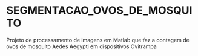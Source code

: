 # SEGMENTACAO_OVOS_DE_MOSQUITO
Projeto de processamento de imagens em Matlab que faz a contagem de ovos de mosquito Aedes Aegypti em dispositivos Ovitrampa
